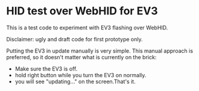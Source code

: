 # HID test over WebHID for EV3

This is a test code to experiment with EV3 flashing over WebHID.

Disclaimer: ugly and draft code for first prototype only.

Putting the EV3 in update manually is very simple. This manual approach is preferred, so it doesn't matter what is currently on the brick:

- Make sure the EV3 is off.
- hold right button while you turn the EV3 on normally.
- you will see "updating..." on the screen.That's it.
